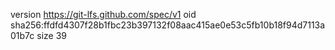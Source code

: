 version https://git-lfs.github.com/spec/v1
oid sha256:ffdfd4307f28b1fbc23b397132f08aac415ae0e53c5fb10b18f94d7113a01b7c
size 39
